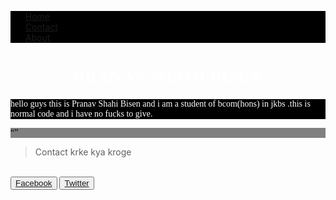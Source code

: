 <!DOCTYPE html>
<html>
<head>
  <title>just an info page </title>
  <meta charset="UTF-8">
  <meta name="Description" content="Just an info page">
  <meta name="Keywords" content= "Resume,hero,Hero,fuckerboi,Pranav,master">
  <meta name="author" content= "Pranav Shahi Bisen">
  <meta name="viewport" content="width=device-width, initial-scale=1.0"><!--By now it's called as before stage bakchodi---real game starts from here-->
  <style>
    ul{
    background-color:black;
    list-style-type:none;
    overflow:hidden;
     }
    
    li a {
    float: left;
    display: block;
    color: grey;
    text-align: left;
    padding: 16px;
    text-decoration: none;
}

li a:hover {
    background-color: grey;
    color:black;
}
p{
background-color:black;
color:white;
font-family:cursive;
}
  </style>
  <script>
  
  </script>
 </head>
 <!--This is the transition place from head to body , gardan hai yahaan , lame joke i know--->
 <body>
<!--ye navigation bar hai-->  <ul>
    <li><a href=#home> Home</a></li>
    <li><a href=#contact>Contact</a></li>
    <li><a href=#about>About</a></li>
    
  </ul>
  <div class="container-fluid">
  <div id="home"><!-- Home section starts-->
  <h1 title="my name" style=" color:white; backgrond-color:black; font-family:cursive ; text-align:center; ">PRANAV SHAHI BISEN</h1>
  <p>
    hello guys this is Pranav Shahi Bisen and i am a student of bcom(hons) in jkbs .this is normal code and i have no fucks to give.  
    </p>
  </div>
  <div id=contact><!--Contact section starts-->
  <p style="background-color:grey; color:black;">
    <q><blockquote> Contact krke kya kroge</blockquote></q><br>
    <button type="button"><a href="https://www.facebook.com/pranav.shahi.12?ref=bookmarks">Facebook</a></button>
      <button type="button"><a href="https://twitter.com/pranavshahi">Twitter</a></button>
    </p>
  </div>
  
  </div>
  </body>
  </html>
